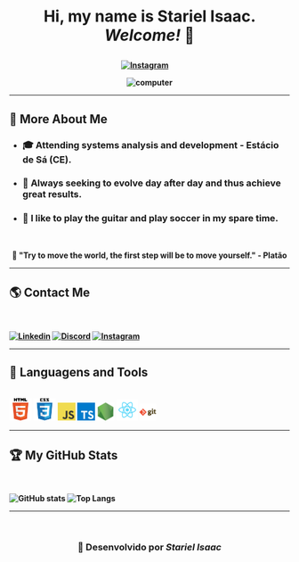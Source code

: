 # <p align="center"> Hi, my name is <strong>Stariel Isaac<strong>. <em>Welcome!</em> 💜 </p>

  
  <p align="center"> 
  <a href=""><img src="https://visitor-badge.laobi.icu/badge?page_id=StarielIsaac" alt="Instagram" width="90"/></a> &nbsp;
  <a href=""><img src="https://img.shields.io/github/followers/StarielIsaac?label=Follow&style=social" alt="" width="100"/></a> &nbsp;
  <p align="center"> 
     
<p align="center">
  <img src="https://user-images.githubusercontent.com/94204429/143463195-d67b5b34-c76a-439f-9616-04f8d9850779.png" alt="computer"> 
</p>

---

## 🎯 More About Me

* ### 🎓 Attending systems analysis and development - Estácio de Sá (CE).
* ### 📌 Always seeking to evolve day after day and thus achieve great results. 
* ### 👾 I like to play the guitar and play soccer in my spare time.
  <br>
<p align="center"> 
🌱 "Try to move the world, the first step will be to move yourself." - Platão
<p align="center"> 
  
---

## 🌎 Contact Me 
<br>  

  [![Linkedin](https://img.shields.io/badge/LinkedIn-0077B5?style=for-the-badge&logo=linkedin&logoColor=white)](https://www.linkedin.com/in/stariel-isaac-oliveira-fernandes-2609191ba/)
 [![Discord](https://img.shields.io/badge/Discord-E4405F?style=for-the-badge&logo=Discord&logoColor=white)](https://discord.com/channels/Stariel#2734)
 [![Instagram](https://img.shields.io/badge/Instagram-D14836?style=for-the-badge&logo=gmail&logoColor=white)](https://www.instagram.com/stariel_isaac/)
 
---

## 🥇 Languagens and Tools
  <br>
 <code><img height="40" src="https://raw.githubusercontent.com/github/explore/80688e429a7d4ef2fca1e82350fe8e3517d3494d/topics/html/html.png" alt="HTML5"/></code>
 <code><img height="40" src="https://raw.githubusercontent.com/github/explore/80688e429a7d4ef2fca1e82350fe8e3517d3494d/topics/css/css.png" alt="CSS"/></code>
 <code><img height="32" src="https://raw.githubusercontent.com/github/explore/80688e429a7d4ef2fca1e82350fe8e3517d3494d/topics/javascript/javascript.png" alt="Javascript"/></code>
 <code><img height="32"  src="https://raw.githubusercontent.com/github/explore/80688e429a7d4ef2fca1e82350fe8e3517d3494d/topics/typescript/typescript.png" alt="Typescript"/></code>
  <code><img height="32" src="https://raw.githubusercontent.com/github/explore/80688e429a7d4ef2fca1e82350fe8e3517d3494d/topics/nodejs/nodejs.png" alt="Nodejs"/></code>
  <code><img height="38" src="https://raw.githubusercontent.com/github/explore/80688e429a7d4ef2fca1e82350fe8e3517d3494d/topics/react/react.png" alt="React"/></code>
  <code><img height="30" src="https://raw.githubusercontent.com/github/explore/80688e429a7d4ef2fca1e82350fe8e3517d3494d/topics/git/git.png"></code>
  
---

## 🏆 My GitHub Stats
  <br>
  
![GitHub stats](https://github-readme-stats.vercel.app/api?username=StarielIsaac&show_icons=true&theme=tokyonight)
![Top Langs](https://github-readme-stats.vercel.app/api/top-langs/?username=starielIsaac&theme=tokyonight)
  
<div align="left" style="display: inline_block"> 
  

---
<br>
<h3><p align="center">
  📌 Desenvolvido por <em><strong>Stariel Isaac<strong><em>
</p></h3>
